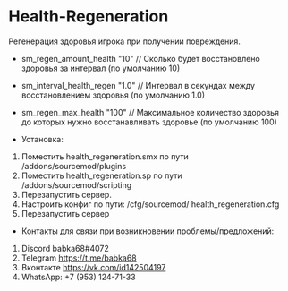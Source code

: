 # Health-Regeneration
Регенерация здоровья игрока при получении повреждения.

- sm_regen_amount_health "10" // Сколько будет восстановлено здоровья за интервал (по умолчанию 10)
- sm_interval_health_regen "1.0" // Интервал в секундах между восстановлением здоровья (по умолчанию 1.0)
- sm_regen_max_health "100"  // Максимальное количество здоровья до которых нужно восстанавливать здоровье (по умолчанию 100)

- Установка:

1. Поместить health_regeneration.smx по пути /addons/sourcemod/plugins
2. Поместить health_regeneration.sp по пути /addons/sourcemod/scripting
3. Перезапустить сервер.
4. Настроить конфиг по пути: /cfg/sourcemod/ health_regeneration.cfg
5. Перезапустить сервер

- Контакты для связи при возникновении проблемы/предложений:

1. Discord babka68#4072
2. Telegram https://t.me/babka68
3. Вконтакте https://vk.com/id142504197
4. WhatsApp: +7 (953) 124-71-33
